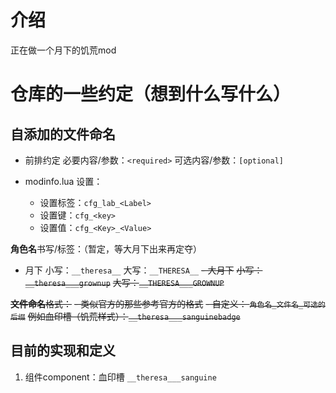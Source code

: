 # 介绍
正在做一个月下的饥荒mod

# 仓库的一些约定（想到什么写什么）
## 自添加的文件命名
- 前排约定
必要内容/参数：`<required>`
可选内容/参数：`[optional]`

- modinfo.lua
设置：
    - 设置标签：`cfg_lab_<Label>`
    - 设置键：`cfg_<key>`
    - 设置值：`cfg_<Key>_<Value>`

**角色名**书写/标签：（暂定，等大月下出来再定夺）
- 月下
小写：`__theresa__`
大写：`__THERESA__`
~~- 大月下~~
~~小写：`__theresa___grownup`~~
~~大写：`__THERESA___GROWNUP`~~

~~**文件命名**格式：~~
~~- 类似官方的那些参考官方的格式~~
~~- 自定义： `角色名_文件名_可选的后缀`~~
~~例如血印槽（饥荒样式）：`__theresa___sanguinebadge`~~

## 目前的实现和定义
1. 组件component：血印槽 `__theresa___sanguine`